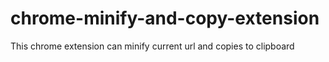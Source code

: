 # chrome-minify-and-copy-extension
This chrome extension can minify current url and copies to clipboard
